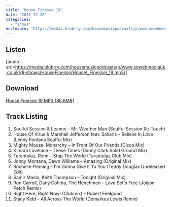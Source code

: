 ```yaml
---
title: "House Finesse 19"
date: "2013-12-20"
categories: 
  - "shows"
enclosure: "https://media.blubrry.com/housemusicpodcasts/p/www.sowebmediauk.co.uk/dj-shows/HouseFinesse/House_Finesse_19.mp3 0 audio/mpeg "
---
```


## Listen

\[audio src=https://media.blubrry.com/housemusicpodcasts/p/www.sowebmediauk.co.uk/dj-shows/HouseFinesse/House\_Finesse\_19.mp3\]

## Download

[House Finesse 19 MP3 (86.6MB)](https://media.blubrry.com/housemusicpodcasts/p/www.sowebmediauk.co.uk/dj-shows/HouseFinesse/House_Finesse_19.mp3)

## Track Listing

1. Soulful Session & Leanne – Mr. Weather Man (Soulful Session Re-Touch)
2. House Of Virus & Marshall Jefferson feat. Soliaris – Believe In Love (Lenny Fontana Soulful Mix)
3. Mighty Mouse, Monarchy – In Front Of Our Friends (Disco Mix)
4. Kimara Lovelace – These Times (Danny Clark Solid Ground Mix)
5. Tarantulaz, Renn – Stop The World (Tarantulaz Club Mix)
6. Jonny Montana, Dawn Williams – Amazing (Original Mix)
7. Rochelle Fleming – I'm Gonna Give It To You (Teddy Douglas Unreleased Edit)
8. Samir Maslo, Keith Thompson – Tonight (Original Mix)
9. Ron Carroll, Dany Cohiba, The Henchmen – Love Set's Free (Jolyon Petch Remix)
10. Right Here, Right Now! (Clubmix) – Robert Feelgood
11. Stacy Kidd – All Across The World (Demarkus Lewis Remix)
